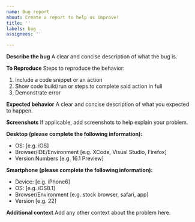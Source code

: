 ```yaml
---
name: Bug report
about: Create a report to help us improve!
title: ''
labels: bug
assignees: ''

---
```


**Describe the bug**
A clear and concise description of what the bug is.

**To Reproduce**
Steps to reproduce the behavior:
1. Include a code snippet or an action
2. Show code build/run or steps to complete said action in full
3. Demonstrate error

**Expected behavior**
A clear and concise description of what you expected to happen.

**Screenshots**
If applicable, add screenshots to help explain your problem.

**Desktop (please complete the following information):**
 - OS: [e.g. iOS]
 - Browser/IDE/Environment [e.g. XCode, Visual Studio, Firefox]
 - Version Numbers [e.g. 16.1 Preview]

**Smartphone (please complete the following information):**
 - Device: [e.g. iPhone6]
 - OS: [e.g. iOS8.1]
 - Browser/Environment [e.g. stock browser, safari, app]
 - Version [e.g. 22]

**Additional context**
Add any other context about the problem here.
